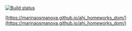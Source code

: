 [![Build status](https://ci.appveyor.com/api/projects/status/o2bruks0135ep4mp?svg=true)](https://ci.appveyor.com/project/MarinaOsmanova/ahj-homeworks-dom)

[https://marinaosmanova.github.io/ahj_homeworks_dom/](https://marinaosmanova.github.io/ahj_homeworks_dom/)